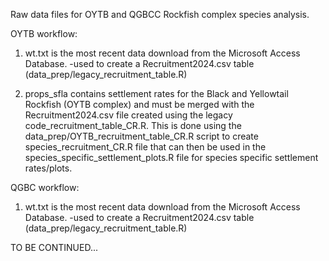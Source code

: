 Raw data files for OYTB and QGBCC Rockfish complex species analysis.

OYTB workflow:

1) wt.txt is the most recent data download from the Microsoft Access Database.
  -used to create a Recruitment2024.csv table (data_prep/legacy_recruitment_table.R)

2) props_sfla contains settlement rates for the Black and Yellowtail Rockfish (OYTB complex) and must be merged with the Recruitment2024.csv file created using the legacy code_recruitment_table_CR.R. 
This is done using the data_prep/OYTB_recruitment_table_CR.R script to create species_recruitment_CR.R file that can then be used in the species_specific_settlement_plots.R file for species specific settlement rates/plots.

QGBC workflow:

1) wt.txt is the most recent data download from the Microsoft Access Database.
  -used to create a Recruitment2024.csv table (data_prep/legacy_recruitment_table.R)

TO BE CONTINUED...
